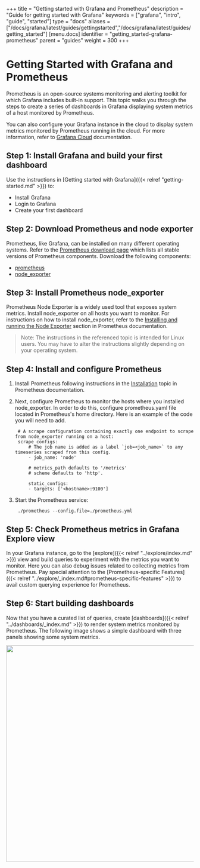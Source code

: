 +++
title = "Getting started with Grafana and Prometheus"
description = "Guide for getting started with Grafana"
keywords = ["grafana", "intro", "guide", "started"]
type = "docs"
aliases = ["/docs/grafana/latest/guides/gettingstarted","/docs/grafana/latest/guides/getting_started"]
[menu.docs]
identifier = "getting_started-grafana-prometheus"
parent = "guides"
weight = 300
+++

# Getting Started with Grafana and Prometheus

Prometheus is an open-source systems monitoring and alerting toolkit for which Grafana includes built-in support. This topic walks you through the steps to create a series of dashboards in Grafana displaying system metrics of a host monitored by Prometheus.

You can also configure your Grafana instance in the cloud to display system metrics monitored by Prometheus running in the cloud. For more information, refer to [Grafana Cloud](https://grafana.com/docs/grafana-cloud/) documentation.

## Step 1: Install Grafana and build your first dashboard

Use the instructions in [Getting started with Grafana]({{< relref "getting-started.md" >}}) to:
- Install Grafana
- Login to Grafana
- Create your first dashboard

## Step 2: Download Prometheus and node exporter

Prometheus, like Grafana, can be installed on many different operating systems. Refer to the [Prometheus download page](https://prometheus.io/download/) which lists all stable versions of Prometheus components. Download the following components:
 - [prometheus](https://prometheus.io/download/#prometheus)
 - [node_exporter](https://prometheus.io/download/#node_exporter)

## Step 3: Install Prometheus node_exporter

Prometheus Node Exporter is a widely used tool that exposes system metrics. Install node_exporter on all hosts you want to monitor. For instructions on how to install node_exporter, refer to the [Installing and running the Node Exporter](https://prometheus.io/docs/guides/node-exporter/#installing-and-running-the-node-exporter) section in Prometheus documentation.

>Note: The instructions in the referenced topic is intended for Linux users. You may have to alter the instructions slightly depending on your operating system.

## Step 4: Install and configure Prometheus

1. Install Prometheus following instructions in the [Installation](https://prometheus.io/docs/prometheus/latest/installation/) topic in Prometheus documentation.

1. Next, configure Prometheus to monitor the hosts where you installed node_exporter. In order to do this, configure prometheus.yaml file located in Prometheus's home directory. Here is an example of the code you will need to add.
   ```
    # A scrape configuration containing exactly one endpoint to scrape from node_exporter running on a host:
    scrape_configs:
        # The job name is added as a label `job=<job_name>` to any timeseries scraped from this config.
        - job_name: 'node'

        # metrics_path defaults to '/metrics'
        # scheme defaults to 'http'.

        static_configs:
        - targets: ['<hostname>:9100']
   ```

1. Start the Prometheus service:
   ```
    ./prometheus --config.file=./prometheus.yml
   ```

## Step 5: Check Prometheus metrics in Grafana Explore view

In your Grafana instance, go to the [explore]({{< relref "../explore/index.md" >}}) view and build queries to experiment with the metrics you want to monitor. Here you can also debug issues related to collecting metrics from Prometheus. Pay special attention to the [Prometheus-specific Features]({{< relref "../explore/_index.md#prometheus-specific-features" >}}) to avail custom querying experience for Prometheus.

## Step 6: Start building dashboards

Now that you have a curated list of queries, create [dashboards]({{< relref "../dashboards/_index.md" >}}) to render system metrics monitored by Prometheus. The following image shows a simple dashboard with three panels showing some system metrics.

<img class="no-shadow" src="/img/docs/v50/top_nav_annotated.png" width="580px">